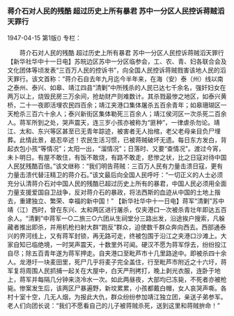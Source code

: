 ### 蒋介石对人民的残酷  超过历史上所有暴君  苏中一分区人民控诉蒋贼滔天罪行

1947-04-15
第1版()
专栏：

　　蒋介石对人民的残酷
    超过历史上所有暴君
    苏中一分区人民控诉蒋贼滔天罪行
    【新华社华中十一日电】苏皖边区苏中一分区临参会，工、农、青、妇各联合会及文化团体等顷发表“三百万人民的控诉书”，向全国人民控诉蒋贼戮害该地人民的滔天罪行。该文首称：“蒋介石自去年九月迄今半年来，在海（安）泰（州）线以南之泰州、泰兴、如皋、靖江四县“清剿”中所残杀的人民已达七千余名，强奸妇女在两万以上，烧毁民房三万余间，抢劫财产则难数计。其杀戮最惨之地区，如泰兴黄桥，二十一夜即活埋农民四百余；靖江夹港口集体屠杀五百余青年；如皋珊瑚区一天枪杀三百六十余人；泰兴新街区集体勒死三百余人；靖江侯河区一次杀死二百余人。蒋军所到之处，哭声震天，连三岁小孩亦被称为“匪种”，一律虐杀勿论。靖江、太和、东兴等区甚至已无青年踪迹，被害者无人抬棺，老父老母亲目负尸埋葬。此情此景，曷忍卒述！农民生活习惯，已被蒋贼破坏无遗。每日东方发白，背起衣包小孩“等情况”；太阳一出，“溜情况”；日落时、又要“查情况”。渡过今宵，未卜明日。有屋不敢住，有饭不敢烧，有路不敢走，悲惨之状，比之日寇对待中国人民犹残酷百倍。”该文继称：“我们明告蒋贼：三百万人民有力量击溃日寇，更有力量击溃代替汪精卫的蒋介石。”该文最后向全国人民呼吁：“一切正义的人士必须充分认清蒋介石对中国人民的残酷已超过历史上所有的暴君，中国人民必须用全面力量支援爱国自卫战争，反对蒋介石的暴政，将法西斯的血迹从中国的土地上揩去，重建独立、繁荣、幸福的新中国！”
    【新华社华中十一日电】蒋军“清剿”苏中靖（江）西时，曾在东兴、太和两区进行屠杀，仅夹港口一次被杀青壮年即达五百余人。“清剿”中蒋军一○二旅三○六团从生祠堂分三路出发，沿途挨户搜索，凡躲藏者推出即杀，并用机枪扫射大群“跑反”群众，迫使数千群众奔向西去。西部通泰兴的界河线上，又有蒋军封锁，再无路可走，终被包围于沿江之夹港口沙滩上。大家自知已临绝境，一时哭声震天，十数里外可闻。硬汉不愿为蒋军俘去，纷纷投江自尽；除五百青年遂为蒋军押走。自夹港口至毗芦市十几里路途中。即被杀四十余人。龙港圩一块麦田里，死尸几乎将麦子完全盖住，行至毗芦市附近之十六圩，蒋军复将周围人民抓捕一起关在大屋中，白天严刑拷打，晚上剥光衣服，连卧于地上，蒋军并每隔几分钟来浇冷水一次。如此两昼夜，大部均已冻毙，不死者亦被枪毙。惨案发生后，该两区尸暴遍野，新坟累累，小孩都戴白帽，女人哀哭声嘶。各村十室十空，几无人烟，为报此大仇，群众纷纷参加靖江独立团，亲送子弟参军。老人们向团长说：“我们不愿看自己的儿子被蒋贼杀死，送到这里和蒋贼拚命！”
